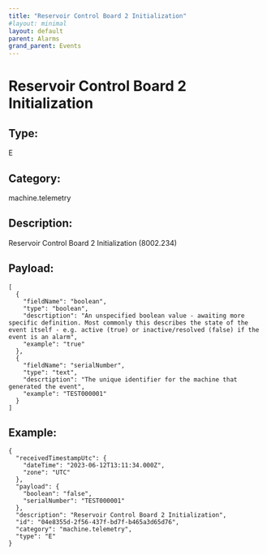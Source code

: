```yaml
---
title: "Reservoir Control Board 2 Initialization"
#layout: minimal
layout: default
parent: Alarms
grand_parent: Events
---
```


# Reservoir Control Board 2 Initialization

## Type:

E

## Category:

machine.telemetry

## Description: 

Reservoir Control Board 2 Initialization (8002.234)

## Payload:

```
[
  {
    "fieldName": "boolean",
    "type": "boolean",
    "descrtiption": "An unspecified boolean value - awaiting more specific definition. Most commonly this describes the state of the event itself - e.g. active (true) or inactive/resolved (false) if the event is an alarm",
    "example": "true"
  },
  {
    "fieldName": "serialNumber",
    "type": "text",
    "descrtiption": "The unique identifier for the machine that generated the event",
    "example": "TEST000001"
  }
]
```

## Example:

```
{
  "receivedTimestampUtc": {
    "dateTime": "2023-06-12T13:11:34.000Z",
    "zone": "UTC"
  },
  "payload": {
    "boolean": "false",
    "serialNumber": "TEST000001"
  },
  "description": "Reservoir Control Board 2 Initialization",
  "id": "04e8355d-2f56-437f-bd7f-b465a3d65d76",
  "category": "machine.telemetry",
  "type": "E"
}
```
